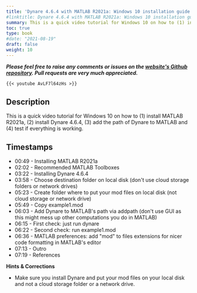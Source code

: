 ```yaml
---
title: 'Dynare 4.6.4 with MATLAB R2021a: Windows 10 installation guide'
#linktitle: Dynare 4.6.4 with MATLAB R2021a: Windows 10 installation guide
summary: This is a quick video tutorial for Windows 10 on how to (1) install MATLAB R2021a, (2) install Dynare 4.6.4, (3) add the path of Dynare to MATLAB and (4) test if everything is working.
toc: true
type: book
#date: "2021-08-19"
draft: false
weight: 10
---
```

***Please feel free to raise any comments or issues on the [website's Github repository](https://github.com/wmutschl/website-academic). Pull requests are very much appreciated.***

```md
{{< youtube AvLF7l64zHs >}}
```

## Description
This is a quick video tutorial for Windows 10 on how to (1) install MATLAB R2021a, (2) install Dynare 4.6.4, (3) add the path of Dynare to MATLAB and (4) test if everything is working.

## Timestamps

- 00:49 - Installing MATLAB R2021a
- 02:02 - Recommended MATLAB Toolboxes
- 03:22 - Installing Dynare 4.6.4
- 03:58 - Choose destination folder on local disk (don't use cloud storage folders or network drives)
- 05:23 - Create folder where to put your mod files on local disk (not cloud storage or network drive)
- 05:49 - Copy example1.mod
- 06:03 - Add Dynare to MATLAB's path via addpath (don't use GUI as this might mess up other computations you do in MATLAB)
- 06:15 - First check: just run dynare
- 06:22 - Second check: run example1.mod
- 06:36 - MATLAB preferences: add "mod" to files extensions for nicer code formatting in MATLAB's editor
- 07:13 - Outro
- 07:19 - References

**Hints & Corrections**

- Make sure you install Dynare and put your mod files on your local disk and not a cloud storage folder or a network drive. 



